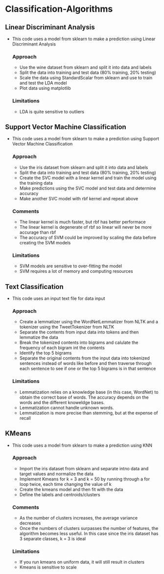 # Classification-Algorithms

## Linear Discriminant Analysis
- This code uses a model from sklearn to make a prediction using Linear Discriminant Analysis 
  ### Approach
  - Use the wine dataset from sklearn and split it into data and labels
  - Split the data into training and test data (80% training, 20% testing)
  - Scale the data using StandardScalar from sklearn and use to train and test the LDA model
  - Plot data using matplotlib
  ### Limitations
  - LDA is quite sensitive to outliers
  
## Support Vector Machine Classification
- This code uses a model from sklearn to make a prediction using Support Vector Machine Classification 
  ### Approach  
  - Use the iris dataset from sklearn and split it into data and labels
  - Split the data into training and test data (80% training, 20% testing)
  - Create the SVC model with a linear kernel and train the model using the training data
  - Make predictions using the SVC model and test data and determine accuracy
  - Make another SVC model with rbf kernel and repeat above
  ### Comments
  - The linear kernel is much faster, but rbf has better performace
  - The linear kernel is degenerate of rbf so linear will never be more accurage than rbf
  - The accuracy of SVM could be improved by scaling the data before creating the SVM models
  ### Limitations
  - SVM models are sensitive to over-fitting the model
  - SVM requires a lot of memory and computing resources
  
## Text Classification
- This code uses an input text file for data input
  ### Approach
  - Create a lemmatizer using the WordNetLemmatizer from NLTK and a tokenizer using the TweetTokenizer from NLTK
  - Separate the contents from input data into tokens and then lemmatize the data
  - Break the tokenized contents into bigrams and calulate the frequency of each bigram int the contents
  - Identify the top 5 bigrams
  - Separate the original contents from the input data into tokenized sentences instead of words like before and then traverse through each sentence to see if one or the top 5 bigrams is in that sentence
  ### Limitations
  - Lemmatization relies on a knowledge base (in this case, WordNet) to obtain the correct base of words. The accuracy depends on the words and the different knoweldge bases. 
  - Lemmatization cannot handle unknown words. 
  - Lemmatization is more precise than stemming, but at the expense of recall
  
## KMeans
- This code uses a model from sklearn to make a prediction using KNN 
  ### Approach
  - Import the iris dataset from sklearn and separate intno data and target values and normalize the data
  - Implement Kmeans for k = 3 and k = 50 by running through a for loop twice, each time changing the value of k
  - Create the kmeans model and then fit with the data
  - Define the labels and centroids/clusters
  ### Comments
  - As the number of clusters increases, the average variance decreases
  - Once the numbers of clusters surpasses the number of features, the algorithm becomes less useful. In this case since the iris dataset has 3 separate classes, k = 3 is ideal
  ### Limitations
  - If you run kmeans on uniform data, it will still result in clusters
  - Kmeans is sensitive to scale
